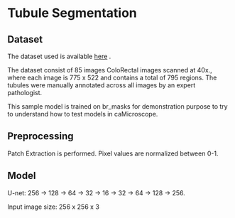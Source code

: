 # Tubule Segmentation
## Dataset 
The dataset used is available [here](http://andrewjanowczyk.com/wp-static/tubule.tgz) .

The dataset consist of 85 images ColoRectal images scanned at 40x., where each image is 775 x 522 and contains a total of 795 regions.  The tubules were manually annotated across all images by an expert pathologist.

This sample model is trained on br_masks for demonstration purpose to try to understand how to test models in caMicroscope.
## Preprocessing
Patch Extraction is performed.
Pixel values are normalized between 0-1.
## Model
U-net: 256 -> 128 -> 64 -> 32 -> 16 -> 32 -> 64 -> 128 -> 256.

Input image size: 256 x 256 x 3

